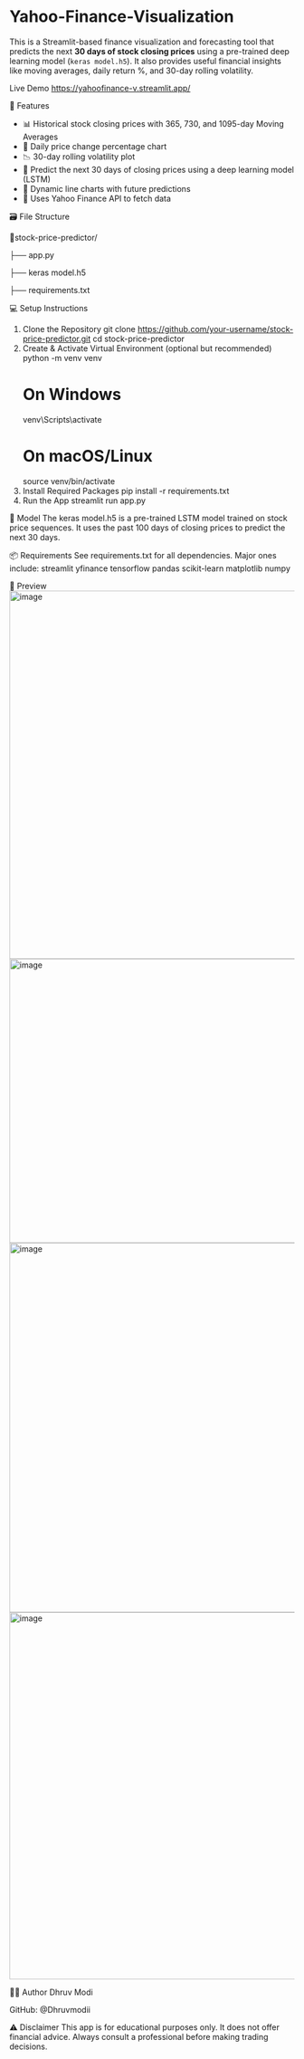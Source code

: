 # Yahoo-Finance-Visualization
This is a Streamlit-based finance visualization and forecasting tool that predicts the next **30 days of stock closing prices** using a pre-trained deep learning model (`keras model.h5`). It also provides useful financial insights like moving averages, daily return %, and 30-day rolling volatility.

Live Demo
 https://yahoofinance-v.streamlit.app/
 
🚀 Features
- 📊 Historical stock closing prices with 365, 730, and 1095-day Moving Averages  
- 🔄 Daily price change percentage chart  
- 📉 30-day rolling volatility plot  
- 🔮 Predict the next 30 days of closing prices using a deep learning model (LSTM)  
- 📐 Dynamic line charts with future predictions  
- 🧮 Uses Yahoo Finance API to fetch data  

🗃️ File Structure

 📁stock-price-predictor/
 
   ├── app.py 
     
   ├── keras model.h5 
   
   ├── requirements.txt 

💻 Setup Instructions
1. Clone the Repository
    git clone https://github.com/your-username/stock-price-predictor.git
    cd stock-price-predictor
2. Create & Activate Virtual Environment (optional but recommended)
    python -m venv venv
    # On Windows
    venv\Scripts\activate
    # On macOS/Linux
    source venv/bin/activate
3. Install Required Packages
    pip install -r requirements.txt
4. Run the App
    streamlit run app.py

🧠 Model
The keras model.h5 is a pre-trained LSTM model trained on stock price sequences. It uses the past 100 days of closing prices to predict the next 30 days.

📦 Requirements
See requirements.txt for all dependencies. Major ones include:
streamlit
yfinance
tensorflow
pandas
scikit-learn
matplotlib
numpy

📸 Preview
<img width="1919" height="651" alt="image" src="https://github.com/user-attachments/assets/f4ba6f2e-0450-4165-9cc0-06a10329776d" />
<img width="831" height="502" alt="image" src="https://github.com/user-attachments/assets/ba833ea4-537e-4eeb-b853-ba673696f531" />
<img width="666" height="653" alt="image" src="https://github.com/user-attachments/assets/1ff86870-5604-46d7-9bc4-10d9bb16d24d" />
<img width="673" height="649" alt="image" src="https://github.com/user-attachments/assets/9d2e02c7-9e2c-41f8-9102-44e8a46e165f" />


🧑‍💻 Author
Dhruv Modi

GitHub: @Dhruvmodii

⚠️ Disclaimer
This app is for educational purposes only. It does not offer financial advice. Always consult a professional before making trading decisions.
